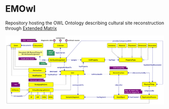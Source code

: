 # EMOwl

Repository hosting the OWL Ontology describing cultural site reconstruction through [Extended Matrix](https://www.extendedmatrix.org/)

<img src="cm_draft/emowl draft.png">
